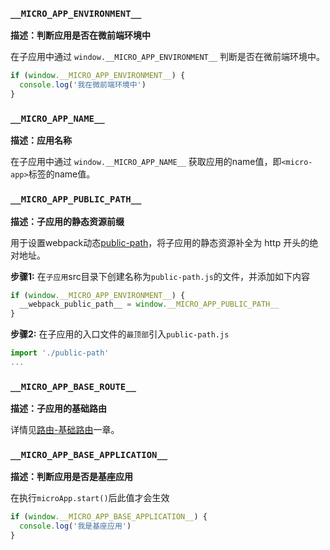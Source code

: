 ### `__MICRO_APP_ENVIRONMENT__`

**描述：判断应用是否在微前端环境中**

在子应用中通过 `window.__MICRO_APP_ENVIRONMENT__` 判断是否在微前端环境中。

```js
if (window.__MICRO_APP_ENVIRONMENT__) {
  console.log('我在微前端环境中')
}
```

### `__MICRO_APP_NAME__`

**描述：应用名称**

在子应用中通过 `window.__MICRO_APP_NAME__` 获取应用的name值，即`<micro-app>`标签的name值。

### `__MICRO_APP_PUBLIC_PATH__`

**描述：子应用的静态资源前缀**

用于设置webpack动态[public-path](https://webpack.docschina.org/guides/public-path/#on-the-fly)，将子应用的静态资源补全为 http 开头的绝对地址。

**步骤1:** 在`子应用`src目录下创建名称为`public-path.js`的文件，并添加如下内容
```js
if (window.__MICRO_APP_ENVIRONMENT__) {
  __webpack_public_path__ = window.__MICRO_APP_PUBLIC_PATH__
}
```

**步骤2:** 在子应用的入口文件的`最顶部`引入`public-path.js`
```js
import './public-path'
...
```

### `__MICRO_APP_BASE_ROUTE__`

**描述：子应用的基础路由**

详情见[路由-基础路由](/zh-cn/route?id=基础路由)一章。

### `__MICRO_APP_BASE_APPLICATION__`

**描述：判断应用是否是基座应用**

在执行`microApp.start()`后此值才会生效

```js
if (window.__MICRO_APP_BASE_APPLICATION__) {
  console.log('我是基座应用')
}
```
